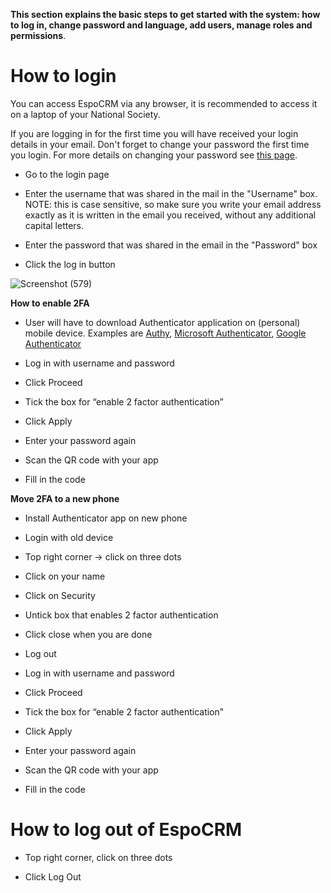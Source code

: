 **This section explains the basic steps to get started with the system: how to log in, change password and language, add users, manage roles and permissions**. 

# How to login

You can access EspoCRM via any browser, it is recommended to access it on a laptop of your National Society. 

If you are logging in for the first time you will have received your login details in your email. Don't forget to change your password the first time you login. For more details on changing your password see [this page](https://rodekruis.github.io/espocrm-training/general/page2/).

- Go to the login page

- Enter the username that was shared in the mail in the "Username" box. NOTE: this is case sensitive, so make sure you write your email address exactly as it is written in the email you received, without any additional capital letters.

- Enter the password that was shared in the email in the "Password" box

- Click the log in button

![Screenshot (579)](https://github.com/user-attachments/assets/26eaaa8c-61bf-4bc4-8212-e81f0cb749fb)


**How to enable 2FA** 

- User will have to download Authenticator application on (personal)  mobile device. Examples are [Authy](https://www.authy.com/), [Microsoft Authenticator](https://www.microsoft.com/en/security/mobile-authenticator-app), [Google Authenticator](https://play.google.com/store/apps/details?id=com.google.android.apps.authenticator2&hl=en&gl=US&pli=1) 

- Log in with username and password 

- Click Proceed 

- Tick the box for “enable 2 factor authentication” 

- Click Apply 

- Enter your password again 

- Scan the QR code with your app 

- Fill in the code

**Move 2FA to a new phone**  

- Install Authenticator app on new phone 

- Login with old device 

- Top right corner -> click on three dots 

- Click on your name 

- Click on Security 

- Untick box that enables 2 factor authentication 

- Click close when you are done 

- Log out 

- Log in with username and password 

- Click Proceed 

- Tick the box for “enable 2 factor authentication” 

- Click Apply 

- Enter your password again 

- Scan the QR code with your app 

- Fill in the code 


# How to log out of EspoCRM 

- Top right corner, click on three dots 

- Click Log Out 
